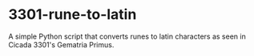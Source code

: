 # 3301-rune-to-latin
A simple Python script that converts runes to latin characters as seen in Cicada 3301's Gematria Primus.
